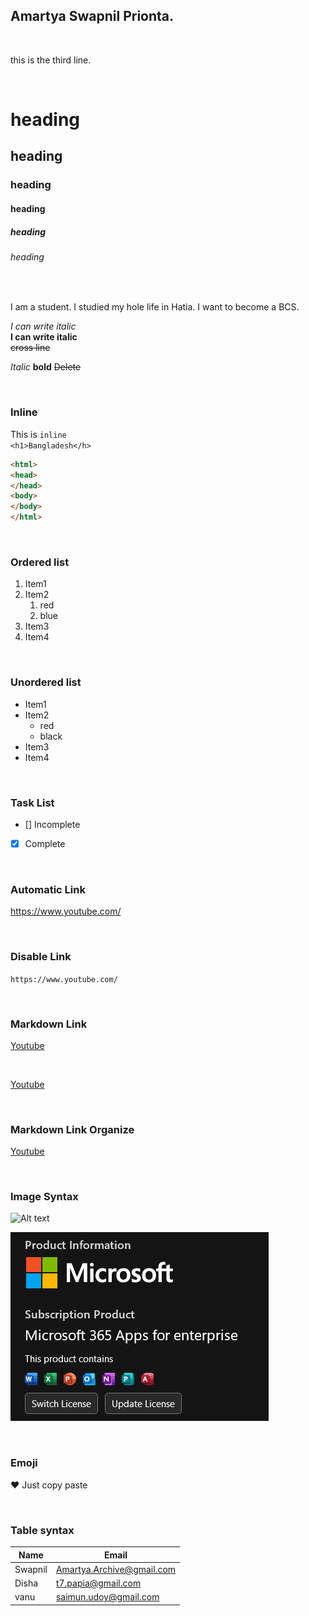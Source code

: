 <!--markdown tutorial-->
Amartya Swapnil Prionta.
---

 <br>


this is the third line.


<br>

#  heading
## heading
### heading
#### heading
##### heading
###### heading

<br>


<p> I am a student. I studied my hole life in Hatia. I want to become a BCS. </P>
<I>I can write italic</i> <br>
<b>I can write italic</b> <br>
<del>cross line</del>  <br>

_Italic_ 
__bold__
~~Delete~~

 <br>

### Inline

This is `inline`  
`<h1>Bangladesh</h>`  



```html 
<html>
<head>
</head>
<body>
</body>
</html>
```

<br>

### Ordered list
1. Item1
2. Item2
    1. red
    2. blue
3. Item3
4. Item4

<br>

### Unordered list
- Item1
- Item2
     - red
     - black
- Item3
- Item4

<br> 

### Task List
- [] Incomplete
- [x] Complete 

<br>

### Automatic Link
https://www.youtube.com/

<br>

### Disable Link
`https://www.youtube.com/`

<br>

### Markdown Link
[Youtube](https://www.youtube.com/)

<br>

<!--all link is here-->
[Youtube](https://www.youtube.com/)

<br>


### Markdown Link Organize
[Youtube](youtubelink)


<!--all links are here-->
[youtubelink]: https://www.youtube.com/


<br>

### Image Syntax
![Alt text](Image)

![Microsoft](Me.jpg)

<br>

### Emoji
❤️
Just copy paste

<br>


### Table syntax

|Name|Email|
|----|-----|
|Swapnil| Amartya.Archive@gmail.com |
|Disha|t7.papia@gmail.com|
|vanu|saimun.udoy@gmail.com|
